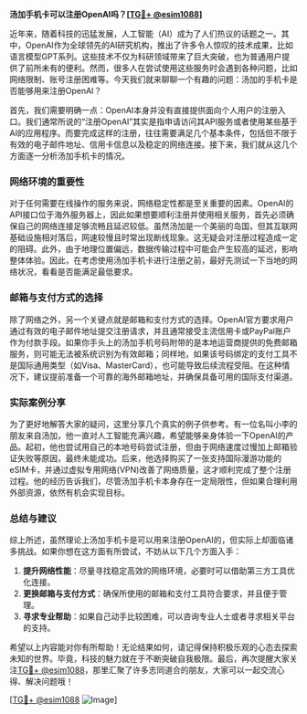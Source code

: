 **汤加手机卡可以注册OpenAI吗？[[TG💪+ @esim1088](https://t.me/s/esim1088)]**

近年来，随着科技的迅猛发展，人工智能（AI）成为了人们热议的话题之一。其中，OpenAI作为全球领先的AI研究机构，推出了许多令人惊叹的技术成果，比如语言模型GPT系列。这些技术不仅为科研领域带来了巨大突破，也为普通用户提供了前所未有的便利。然而，很多人在尝试使用这些服务时会遇到各种问题，比如网络限制、账号注册困难等。今天我们就来聊聊一个有趣的问题：汤加的手机卡是否能够用来注册OpenAI？

首先，我们需要明确一点：OpenAI本身并没有直接提供面向个人用户的注册入口。我们通常所说的“注册OpenAI”其实是指申请访问其API服务或者使用某些基于AI的应用程序。而要完成这样的注册，往往需要满足几个基本条件，包括但不限于有效的电子邮件地址、信用卡信息以及稳定的网络连接。接下来，我们就从这几个方面逐一分析汤加手机卡的情况。

### 网络环境的重要性

对于任何需要在线操作的服务来说，网络稳定性都是至关重要的因素。OpenAI的API接口位于海外服务器上，因此如果想要顺利注册并使用相关服务，首先必须确保自己的网络连接足够流畅且延迟较低。虽然汤加是一个美丽的岛国，但其互联网基础设施相对落后，网速较慢且时常出现断线现象。这无疑会对注册过程造成一定的阻碍。此外，由于地理位置偏远，数据传输过程中可能会产生较高的延迟，影响整体体验。因此，在考虑使用汤加手机卡进行注册之前，最好先测试一下当地的网络状况，看看是否能满足最低要求。

### 邮箱与支付方式的选择

除了网络之外，另一个关键点就是邮箱和支付方式的选择。OpenAI官方要求用户通过有效的电子邮件地址提交注册请求，并且通常接受主流信用卡或PayPal账户作为付款手段。如果你手头上的汤加手机号码附带的是本地运营商提供的免费邮箱服务，则可能无法被系统识别为有效邮箱；同样地，如果该号码绑定的支付工具不是国际通用类型（如Visa、MasterCard），也可能导致后续流程受阻。在这种情况下，建议提前准备一个可靠的海外邮箱地址，并确保具备可用的国际支付渠道。

### 实际案例分享

为了更好地解答大家的疑问，这里分享几个真实的例子供参考。有一位名叫小李的朋友来自汤加，他一直对人工智能充满兴趣，希望能够亲身体验一下OpenAI的产品。起初，他也尝试用自己的本地号码尝试注册，但由于网络速度过慢加上邮箱验证失败等原因，最终未能成功。后来，他选择购买了一张支持国际漫游功能的eSIM卡，并通过虚拟专用网络(VPN)改善了网络质量，这才顺利完成了整个注册过程。他的经历告诉我们，尽管汤加手机卡本身存在一定局限性，但如果合理利用外部资源，依然有机会实现目标。

### 总结与建议

综上所述，虽然理论上汤加手机卡是可以用来注册OpenAI的，但实际上却面临诸多挑战。如果你想在这方面有所尝试，不妨从以下几个方面入手：

1. **提升网络性能**：尽量寻找稳定高效的网络环境，必要时可以借助第三方工具优化连接。
2. **更换邮箱与支付方式**：确保所使用的邮箱和支付工具符合要求，并且便于管理。
3. **寻求专业帮助**：如果自己动手比较困难，可以咨询专业人士或者寻求相关平台的支持。

希望以上内容能对你有所帮助！无论结果如何，请记得保持积极乐观的心态去探索未知的世界。毕竟，科技的魅力就在于不断突破自我极限。最后，再次提醒大家关注[TG💪+ @esim1088](https://t.me/s/esim1088)，那里汇聚了许多志同道合的朋友，大家可以一起交流心得、解决问题哦！

[[TG💪+ @esim1088](https://t.me/s/esim1088) ![Image](https://i.postimg.cc/4NQfJmqS/Snipaste-2025-05-13-00-14-12.png)]